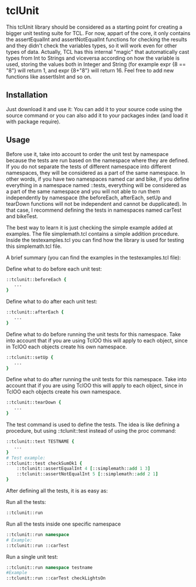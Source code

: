 # tclUnit

This tclUnit library should be considered as a starting point for creating a bigger unit testing suite for TCL. For now, appart of the core, it only contains the assertEqualInt and assertNotEqualInt functions for checking the results and they didn't check the variables types, so it will work even for other types of data. Actually, TCL has this internal "magic" that automatically cast types from Int to Strings and viceversa according on how the variable is used, storing the values both in Integer and String (for example expr {8 == "8"} will return 1, and expr {8+"8"} will return 16. Feel free to add new functions like assertIsInt and so on.


## Installation

Just download it and use it: You can add it to your source code using the source command or you can also add it to your packages index (and load it with package require).

## Usage

Before use it, take into account to order the unit test by namespace because the tests are run based on the namespace where they are defined. If you do not separate the tests of different namespace into different namespaces, they will be considered as a part of the same namespace. In other words, if you have two namespaces named car and bike, if you define everything in a namespace named ::tests, everything will be considered as a part of the same namespace and you will not able to run them independently by namespace (the beforeEach, afterEach, setUp and tearDown functions will not be independent and cannot be dupplicated).  In that case, I recommend defining the tests in namespaces named carTest and bikeTest.

The best way to learn it is just checking the simple example added at examples. The file simplemath.tcl contains a simple addition procedure. Inside the testexamples.tcl you can find how the library is used for testing this simplemath.tcl file.

A brief summary (you can find the examples in the testexamples.tcl file):

Define what to do before each unit test:
```tcl
::tclunit::beforeEach {
   ...
}
```

Define what to do after each unit test:
```tcl
::tclunit::afterEach {
   ...
}
```

Define what to do before running the unit tests for this namespace. Take into account that if you are using TclOO this will apply to each object, since in TclOO each objects create his own namespace.
```tcl
::tclunit::setUp {
   ...
}
```

Define what to do after running the unit tests for this namespace. Take into account that if you are using TclOO this will apply to each object, since in TclOO each objects create his own namespace.
```tcl
::tclunit::tearDown {
   ...
}
```

The test command is used to define the tests. The idea is like defining a procedure, but using ::tclunit::test instead of using the proc command:
```tcl
::tclunit::test TESTNAME {
   ...
}
# Test example:	
::tclunit::test checkSumOk1 {
    ::tclunit::assertEqualInt 4 [::simplemath::add 1 3]
    ::tclunit::assertNotEqualInt 5 [::simplemath::add 2 1]
}
```

After defining all the tests, it is as easy as:

Run all the tests:
```tcl
::tclunit::run
```

Run all the tests inside one specific namespace
```tcl
::tclunit::run namespace
# Example:
::tclunit::run ::carTest
```

Run a single unit test:
```tcl
::tclunit::run namespace testname
#Example
::tclunit::run ::carTest checkLightsOn
```


